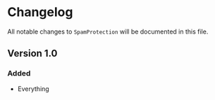 # Changelog

All notable changes to `SpamProtection` will be documented in this file.

## Version 1.0

### Added
- Everything

